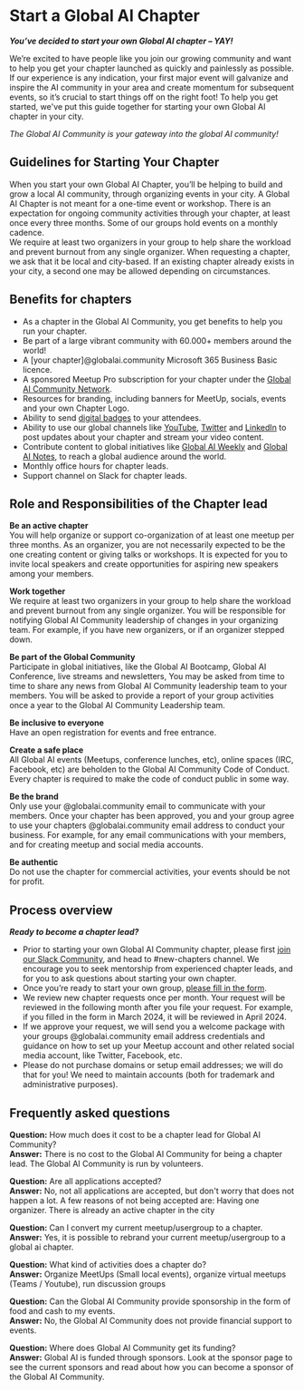 # Start a Global AI Chapter

***You’ve decided to start your own Global AI chapter – YAY!***    
     
We’re excited to have people like you join our growing community and want to help you get your chapter launched as quickly and painlessly as possible. If our experience is any indication, your first major event will galvanize and inspire the AI community in your area and create momentum for subsequent events, so it’s crucial to start things off on the right foot!
To help you get started, we've put this guide together for starting your own Global AI chapter in your city. 
     
*The Global AI Community is your gateway into the global AI community!*

## Guidelines for Starting Your Chapter
When you start your own Global AI Chapter, you’ll be helping to build and grow a local AI community, through organizing events in your city.
A Global AI Chapter is not meant for a one-time event or workshop. There is an expectation for ongoing community activities through your chapter, at least once every three months. Some of our groups hold events on a monthly cadence.    
We require at least two organizers in your group to help share the workload and prevent burnout from any single organizer.
When requesting a chapter, we ask that it be local and city-based. If an existing chapter already exists in your city, a second one may be allowed depending on circumstances.

## Benefits for chapters
- As a chapter in the Global AI Community, you get benefits to help you run your chapter.
- Be part of a large vibrant community with 60.000+ members around the world!
- A [your chapter]@globalai.community Microsoft 365 Business Basic licence.
- A sponsored Meetup Pro subscription for your chapter under the [Global AI Community Network](https://www.meetup.com/pro/the-global-ai-community/).
- Resources for branding, including banners for MeetUp, socials, events and your own Chapter Logo.
- Ability to send [digital badges](https://globalai.community/badges/f6503dea-7129-4404-b6c8-a9ea38b644fb/) to your attendees.
- Ability to use our global channels like [YouTube](https://www.youtube.com/globalaicommunity), [Twitter](https://x.com/GlobAICommunity) and [LinkedIn](https://www.linkedin.com/company/global-ai-community) to post updates about your chapter and stream your video content.
- Contribute content to global initiatives like [Global AI Weekly](https://weekly.globalai.community/) and [Global AI Notes](https://www.youtube.com/playlist?list=PLMjtoLHNjR0sjqOFUpp0fhQwG-j861XEI), to reach a global audience around the world.
- Monthly office hours for chapter leads.
- Support channel on Slack for chapter leads.

## Role and Responsibilities of the Chapter lead
**Be an active chapter**    
You will help organize or support co-organization of at least one meetup per three months.
As an organizer, you are not necessarily expected to be the one creating content or giving talks or workshops. It is expected for you to invite local speakers and create opportunities for aspiring new speakers among your members.
   
**Work together**   
We require at least two organizers in your group to help share the workload and prevent burnout from any single organizer.
You will be responsible for notifying Global AI Community leadership of changes in your organizing team. For example, if you have new organizers, or if an organizer stepped down.
   
**Be part of the Global Community**    
Participate in global initiatives, like the Global AI Bootcamp, Global AI Conference, live streams and newsletters,
You may be asked from time to time to share any news from Global AI Community leadership team to your members.
You will be asked to provide a report of your group activities once a year to the Global AI Community Leadership team.
   
**Be inclusive to everyone**    
Have an open registration for events and free entrance.
   
**Create a safe place**    
All Global AI events (Meetups, conference lunches, etc), online spaces (IRC, Facebook, etc) are beholden to the Global AI Community Code of Conduct. Every chapter is required to make the code of conduct public in some way. 
   
**Be the brand**    
Only use your @globalai.community email to communicate with your members.
Once your chapter has been approved, you and your group agree to use your chapters @globalai.community email address to conduct your business. For example, for any email communications with your members, and for creating meetup and social media accounts.
   
**Be authentic**    
Do not use the chapter for commercial activities, your events should be not for profit.
   
## Process overview
***Ready to become a chapter lead?***

- Prior to starting your own Global AI Community chapter, please first [join our Slack Community](http://slack.globalai.community/), and head to #new-chapters channel. We encourage you to seek mentorship from experienced chapter leads, and for you to ask questions about starting your own chapter.
- Once you’re ready to start your own group, [please fill in the form](https://forms.office.com/e/zQAYMdiZr0).
- We review new chapter requests once per month. Your request will be reviewed in the following month after you file your request. For example, if you filled in the form in March 2024, it will be reviewed in April 2024.
- If we approve your request, we will send you a welcome package with your groups @globalai.community email address credentials and guidance on how to set up your Meetup account and other related social media account, like Twitter, Facebook, etc.
- Please do not purchase domains or setup email addresses; we will do that for you! We need to maintain accounts (both for trademark and administrative purposes).

## Frequently asked questions
**Question:** How much does it cost to be a chapter lead for Global AI Community?   
**Answer:** There is no cost to the Global AI Community for being a chapter lead. The Global AI Community is run by volunteers.
   
**Question:** Are all applications accepted?   
**Answer:** No, not all applications are accepted, but don't worry that does not happen a lot. 
A few reasons of not being accepted are:
Having one organizer.
There is already an active chapter in the city
   
**Question:**  Can I convert my current meetup/usergroup to a chapter.   
**Answer:** Yes, it is possible to rebrand your current meetup/usergroup to a global ai chapter. 
   
**Question:** What kind of activities does a chapter do?   
**Answer:** Organize MeetUps (Small local events), organize virtual meetups (Teams / Youtube), run discussion groups
   
**Question:** Can the Global AI Community provide sponsorship in the form of food and cash to my events.   
**Answer:** No, the Global AI Community does not provide financial support to events.
   
**Question:**  Where does Global AI Community get its funding?   
**Answer:** Global AI is funded through sponsors. Look at the sponsor page to see the current sponsors and read about how you can become a sponsor of the Global AI Community.